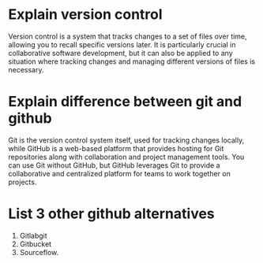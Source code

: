 # **Explain version control**

Version control is a system that tracks changes to a set of files over time, allowing you to recall specific versions later. It is particularly crucial in collaborative software development, but it can also be applied to any situation where tracking changes and managing different versions of files is necessary.


# **Explain difference between git and github**

Git is the version control system itself, used for tracking changes locally, while GitHub is a web-based platform that provides hosting for Git repositories along with collaboration and project management tools. You can use Git without GitHub, but GitHub leverages Git to provide a collaborative and centralized platform for teams to work together on projects.

# **List 3 other github alternatives**

1. Gitlabgit
2. Gitbucket
3. Sourceflow.
   

